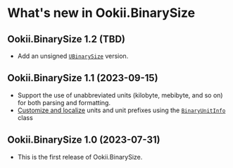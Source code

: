 # What's new in Ookii.BinarySize

## Ookii.BinarySize 1.2 (TBD)

- Add an unsigned [`UBinarySize`][] version.

## Ookii.BinarySize 1.1 (2023-09-15)

- Support the use of unabbreviated units (kilobyte, mebibyte, and so on) for both parsing and
  formatting.
- [Customize and localize](../README.md#localization) units and unit prefixes using the
  [`BinaryUnitInfo`][] class

## Ookii.BinarySize 1.0 (2023-07-31)

- This is the first release of Ookii.BinarySize.


[`BinaryUnitInfo`]: https://www.ookii.org/docs/binarysize-1.2/html/T_Ookii_BinaryUnitInfo.htm
[`UBinarySize`]: https://www.ookii.org/docs/binarysize-1.2/html/T_Ookii_UBinarySize.htm
